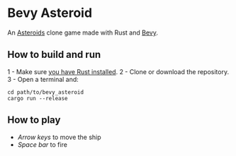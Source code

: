 # Bevy Asteroid

An [Asteroids](https://en.wikipedia.org/wiki/Asteroids_(video_game)) clone game made with Rust and [Bevy](https://bevyengine.org/).

## How to build and run

1 - Make sure [you have Rust installed](https://www.rust-lang.org/learn/get-started).
2 - Clone or download the repository.
3 - Open a terminal and:

```
cd path/to/bevy_asteroid
cargo run --release
```

## How to play

- _Arrow keys_ to move the ship
- _Space bar_ to fire

